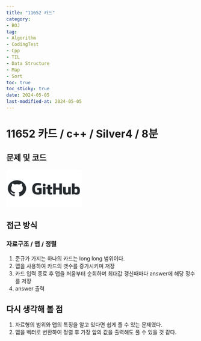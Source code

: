 ```yaml
---
title: "11652 카드"
category:
- BOJ
tag:
- Algorithm
- CodingTest
- Cpp
- TIL
- Data Structure
- Map
- Sort
toc: true
toc_sticky: true
date: 2024-05-05
last-modified-at: 2024-05-05
---
```


#   11652 카드 / c++ / Silver4 / 8분

## 문제 및 코드   
[<img src="https://github.com/Sho1007/sho1007.github.io/blob/main/assets/images/github-logo-vector.png?raw=true" width="200" height="100"/>](https://github.com/Sho1007/Algorithm/tree/main/%EB%B0%B1%EC%A4%80/Silver/11652.%E2%80%85%EC%B9%B4%EB%93%9C)

## 접근 방식
### 자료구조  / 맵 / 정렬
1. 준규가 가지는 하나의 카드는 long long 범위이다.
2. 맵을 사용하여 카드의 갯수를 증가시키며 저장
3. 카드 입력 종료 후 맵을 처음부터 순회하며 최대값 갱신때마다 answer에 해당 정수를 저장
4. answer 출력





## 다시 생각해 볼 점
1. 자료형의 범위와 맵의 특징을 알고 있다면 쉽게 풀 수 있는 문제였다.
2. 맵을 벡터로 변환하여 정렬 후 가장 앞의 값을 출력해도 풀 수 있을 것 같다.